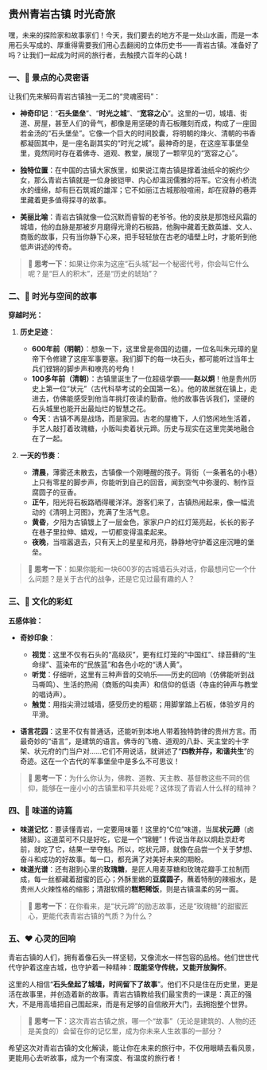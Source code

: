 ## 贵州青岩古镇 时光奇旅

嘿，未来的探险家和故事家们！今天，我们要去的地方不是一处山水画，而是一本用石头写成的、厚重得需要我们用心去翻阅的立体历史书——青岩古镇。准备好了吗？让我们一起成为时间的旅行者，去触摸六百年的心跳！

### 一、💎 景点的心灵密语

让我们先来解码青岩古镇独一无二的“灵魂密码”：

- **神奇印记**：“**石头堡垒**”、“**时光之城**”、“**宽容之心**”。这里的一切，城墙、街道、房屋，甚至人们的骨气，都像是用坚硬的青石板雕刻而成，构成了一座固若金汤的“石头堡垒”。它像一个巨大的时间胶囊，将明朝的烽火、清朝的书香都凝固其中，是一座名副其实的“时光之城”。最神奇的是，在这座军事堡垒里，竟然同时存在着佛寺、道观、教堂，展现了一颗罕见的“宽容之心”。

- **独特位置**：在中国的古镇大家族里，如果说江南古镇是撑着油纸伞的婉约少女，那么青岩古镇就是一位身披铠甲、内心却温润儒雅的将军。它没有小桥流水的缠绵，却有巨石筑城的雄浑；它不如丽江古城那般喧闹，却在寂静的巷弄里藏着更多值得探寻的故事。

- **美丽比喻**：青岩古镇就像一位沉默而睿智的老爷爷。他的皮肤是那饱经风霜的城墙，他的血脉是那被岁月磨得光滑的石板路，他胸中藏着无数英雄、文人、商贩的故事，只有当你静下心来，把手轻轻放在古老的墙壁上时，才能听到他低声讲述的传奇。

> **🤔 思考一下**：如果让你来为这座“石头城”起一个秘密代号，你会叫它什么呢？是“巨人的积木”，还是“历史的琥珀”？

### 二、📜 时光与空间的故事

**穿越时光：**
1. **历史足迹**：
    *   **600年前（明朝）**：想象一下，这里曾是帝国的边疆，一位名叫朱元璋的皇帝下令修建了这座军事要塞。我们脚下的每一块石头，都可能听过当年士兵们铿锵的脚步声和嘹亮的号角！
    *   **100多年前（清朝）**：古镇里诞生了一位超级学霸——**赵以炯**！他是贵州历史上第一位“状元”（古代科举考试的全国第一名）。他的故居就在镇上，走进去，仿佛能感受到他当年挑灯夜读的勤奋。他的故事告诉我们，坚硬的石头城里也能开出最灿烂的智慧之花。
    *   **今天**：古镇不再是战场，而是家园。古老的屋檐下，人们悠闲地生活着，手艺人敲打着玫瑰糖，小贩叫卖着状元蹄。历史与现实在这里完美地融合在了一起。

2. **一天的节奏**：
    *   **清晨**，薄雾还未散去，古镇像一个刚睡醒的孩子。背街（一条著名的小巷）上只有零星的脚步声，你能听到自己的回音，闻到空气中弥漫的、制作豆腐圆子的豆香。
    *   **正午**，阳光将石板路晒得暖洋洋。游客们来了，古镇热闹起来，像一幅流动的《清明上河图》，充满了生活气息。
    *   **黄昏**，夕阳为古镇镀上了一层金色，家家户户的红灯笼亮起，长长的影子在巷子里拉伸、嬉戏，一切都变得温柔起来。
    *   **夜晚**，当喧嚣退去，只有天上的星星和月亮，静静地守护着这座沉睡的堡垒。

> **🤔 思考一下**：如果你能和一块600岁的古城墙石头对话，你最想问它一个什么问题？是关于古代的战争，还是它见过最有趣的人？

### 三、🌈 文化的彩虹

**五感体验：**
- **奇妙印象**：
    *   **视觉**：这里不仅有石头的“高级灰”，更有红灯笼的“中国红”、绿苔藓的“生命绿”、蓝染布的“民族蓝”和各色小吃的“诱人黄”。
    *   **听觉**：仔细听，这里有三种声音的交响乐——历史的回响（仿佛能听到战马嘶鸣）、生活的热闹（商贩的叫卖声）和信仰的低语（寺庙的钟声与教堂的唱诗声）。
    *   **触觉**：用指尖滑过城墙，感受历史的粗砺；用脚掌踏上石板，体验岁月的平滑。

- **语言花园**：这里不仅有普通话，还能听到本地人带着独特韵律的贵州方言。而最奇妙的“语言”，是建筑的语言。佛寺的飞檐、道观的八卦、天主堂的十字架、状元府的门当户对……它们不用说话，就讲述了“**四教并存，和谐共生**”的奇迹。这在一个古代的军事堡垒中是多么不可思议！

> **🤔 思考一下**：为什么你认为，佛教、道教、天主教、基督教这些不同的信仰，能够在一座小小的古镇里和平共处呢？这体现了青岩人什么样的精神？

### 四、🍲 味道的诗篇

- **味道记忆**：要读懂青岩，一定要用味蕾！这里的“C位”味道，当属**状元蹄**（卤猪脚）。这道菜可不只是好吃，它是一个“锦鲤”！传说当年赵以炯赴京赶考前，就吃了它，结果一举夺魁。所以，吃状元蹄，就像在品尝一个关于梦想、奋斗和成功的好故事。每一口，都充满了对美好未来的期盼。
- **味道光谱**：还有甜到心里的**玫瑰糖**，是匠人用麦芽糖和玫瑰花瓣手工拉制而成，每一丝都藏着甜蜜的匠心；外酥里嫩的**豆腐圆子**，蘸着特制的辣椒水，是贵州人火辣性格的缩影；清甜软糯的**糕粑稀饭**，则是古镇温柔的另一面。

> **🤔 思考一下**：在你看来，是“状元蹄”的励志故事，还是“玫瑰糖”的甜蜜匠心，更能代表青岩古镇的气质？为什么？

### 五、❤️ 心灵的回响

青岩古镇的人们，拥有着像石头一样坚韧，又像流水一样包容的品格。他们世世代代守护着这座古城，也守护着一种精神：**既能坚守传统，又能开放胸怀**。

这里的人相信“**石头垒起了城墙，时间留下了故事**”。他们不只是住在历史里，更是活在故事里，并创造着新的故事。青岩古镇教给我们最宝贵的一课是：真正的强大，不是用高墙把自己围起来，而是有足够的自信敞开大门，去拥抱整个世界。

> **🤔 思考一下**：这次青岩古镇之旅，哪一个“故事”（无论是建筑的、人物的还是美食的）会留在你的记忆里，成为你未来人生故事的一部分？

希望这次对青岩古镇的文化解读，能让你在未来的旅行中，不仅用眼睛去看风景，更能用心去听故事，成为一个有深度、有温度的旅行者！

